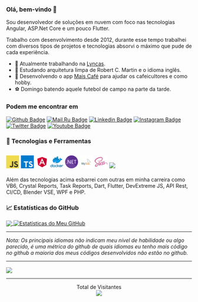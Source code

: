### Olá, bem-vindo 👋

Sou desenvolvedor de soluções em nuvem com foco nas tecnologias Angular, ASP.Net Core e um pouco Flutter.

Trabalho com desenvolvimento desde 2012, durante esse tempo trabalhei com diversos tipos de projetos e tecnologias absorvi o máximo que pude de cada experiência. 

- 💼 Atualmente trabalhando na [Lyncas](https://lyncas.net/).
- 🔭 Estudando arquitetura limpa de Robert C. Martin e o idioma inglês.
- 📕 Desenvolvendo o app [Mais Café](http://maiscafe.com.br/) para ajudar os cafeicultores e como hobby.
- ⚽️ Domingo batendo aquele futebol de campo na parte da tarde.

### Podem me encontrar em

[![Github Badge](https://img.shields.io/badge/-Github-000?style=flat-square&logo=Github&logoColor=white&link=https://github.com/ErliSoares)](https://github.com/ErliSoares)
[![Mail.Ru Badge](https://img.shields.io/badge/-Email-green?style=flat-square&logo=Mail.Ru&logoColor=white&link=mailto:erli-silva@hotmail.com)](mailto:erli-silva@hotmail.com)
[![Linkedin Badge](https://img.shields.io/badge/-LinkedIn-blue?style=flat-square&logo=Linkedin&logoColor=white&link=https://www.linkedin.com/in/erli-soares)](https://www.linkedin.com/in/erli-soares/)
[![Instagram Badge](https://img.shields.io/badge/-Instagram-C13584?style=flat-square&labelColor=C13584&logo=instagram&logoColor=white&link=https://www.instagram.com/erli.soares)](https://www.instagram.com/erli.soares)
[![Twitter Badge](https://img.shields.io/badge/-Twitter-blue?style=flat-square&labelColor=blue&logo=twitter&logoColor=white&link=https://twitter.com/erli_soares)](https://twitter.com/erli_soares)
[![Youtube Badge](https://img.shields.io/badge/-YouTube-red?style=flat-square&labelColor=red&logo=youtube&logoColor=white&link=https://www.youtube.com/channel/UCxKryqRvcWAX-rLqhrG05EQ)](https://www.youtube.com/channel/UCxKryqRvcWAX-rLqhrG05EQ)

### 🔧 Tecnologias e Ferramentas

<code><img height="35" src="https://raw.githubusercontent.com/github/explore/80688e429a7d4ef2fca1e82350fe8e3517d3494d/topics/javascript/javascript.png"></code>
<code><img height="35" src="https://raw.githubusercontent.com/github/explore/80688e429a7d4ef2fca1e82350fe8e3517d3494d/topics/typescript/typescript.png"></code>
<code><img height="35" src="https://raw.githubusercontent.com/github/explore/80688e429a7d4ef2fca1e82350fe8e3517d3494d/topics/angular/angular.png"></code>
<code><img height="35" src="https://raw.githubusercontent.com/github/explore/5c058a388828bb5fde0bcafd4bc867b5bb3f26f3/topics/docker/docker.png"></code>
<code><img height="35" src="https://raw.githubusercontent.com/github/explore/80688e429a7d4ef2fca1e82350fe8e3517d3494d/topics/dotnet/dotnet.png"></code>
<code><img height="35" src="https://raw.githubusercontent.com/github/explore/80688e429a7d4ef2fca1e82350fe8e3517d3494d/topics/mysql/mysql.png"></code>
<code><img height="35" src="https://raw.githubusercontent.com/github/explore/80688e429a7d4ef2fca1e82350fe8e3517d3494d/topics/sass/sass.png"></code>
<code><img height="35" src="https://yt3.ggpht.com/ytc/AKedOLRt1d4p7bPylasq_66BIC8-k3hkyVjJ2JICQITK=s900-c-k-c0x00ffffff-no-rj"></code>
---
Além das tecnologias acima esbarrei com outras em minha carreira como VB6, Crystal Reports, Task Reports, Dart, Flutter, DevExtreme JS, API Rest, CI/CD, Blender VSE, WPF e PHP.

### 📈 Estatísticas do GitHub

<a href="https://github.com/ErliSoares/ErliSoares">
  <img align="center" src="https://github-readme-stats.vercel.app/api/top-langs/?username=ErliSoares&hide=python,html,visual basic&langs_count=2&count_private=true" />
</a>
<a href="https://github.com/ErliSoares/ErliSoares">
  <img align="center" src="https://github-readme-stats.vercel.app/api?username=ErliSoares&show_icons=true&line_height=27&count_private=true" alt="Estatísticas do Meu GitHub" />
</a>

  ---
  *Nota: Os principais idiomas não indicam meu nível de habilidade ou algo parecido, é uma métrica do github de quais idiomas eu tenho mais código no github a maioria dos meus códigos desenvolvidos não estão no github.*

  ---
  
<a href="https://github.com/ErliSoares/api">
  <img align="center" src="https://github-readme-stats.vercel.app/api/pin/?username=ErliSoares&repo=api" />
</a>

---

<p align="center"> 
  Total de Visitantes<br>
  <img src="https://profile-counter.glitch.me/ErliSoares/count.svg" />
</p>
